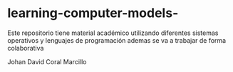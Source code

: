 # learning-computer-models-
Este repositorio tiene material académico utilizando diferentes sistemas operativos y lenguajes de programación 
ademas se va a trabajar de forma colaborativa 

Johan David Coral Marcillo
